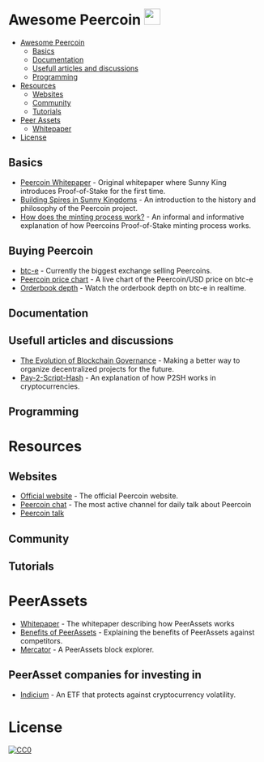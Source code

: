 Awesome Peercoin <img src="https://peercoin.net/assets/img/logos/logo.svg" height="32" width="32">
=============

- [Awesome Peercoin](#awesome-peercoin)
    - [Basics](#basics)
    - [Documentation](#documentation)
    - [Usefull articles and discussions](#usefull-articles-and-discussions)
    - [Programming](#programming)
- [Resources](#resources)
    - [Websites](#websites)
    - [Community](#community)
    - [Tutorials](#tutorials)
- [Peer Assets](#peerassets)
    - [Whitepaper](#whitepaper)
- [License](#license)


## Basics

* [Peercoin Whitepaper](https://peercoin.net/assets/paper/peercoin-paper.pdf) - Original whitepaper where Sunny King introduces Proof-of-Stake for the first time.
* [Building Spires in Sunny Kingdoms](https://medium.com/@Nagalim/building-spires-in-sunny-kingdoms-d126e214dd66) - An introduction to the history and philosophy of the Peercoin project.
* [How does the minting process work?](https://talk.peercoin.net/t/informal-discussion-how-does-the-minting-process-work/2189/56) - An informal and informative explanation of how Peercoins Proof-of-Stake minting process works.

## Buying Peercoin

* [btc-e](https://btc-e.com/) - Currently the biggest exchange selling Peercoins.
* [Peercoin price chart](https://bitcoinwisdom.com/markets/btce/ppcusd) - A live chart of the Peercoin/USD price on btc-e
* [Orderbook depth](https://cryptrader.com/charts/btce/ppc/usd) - Watch the orderbook depth on btc-e in realtime.

## Documentation

## Usefull articles and discussions

* [The Evolution of Blockchain Governance](https://github.com/slentzen/awesome-peercoin) - Making a better way to organize decentralized projects for the future.
* [Pay-2-Script-Hash](https://medium.com/@hrobeers/p2sh-bitcoin-script-puzzle-explained-26c8cb03ff90) - An explanation of how P2SH works in cryptocurrencies.

## Programming

# Resources

## Websites

* [Official website](https://peercoin.net/) - The official Peercoin website.
* [Peercoin chat](https://peercoin.chat) - The most active channel for daily talk about Peercoin
* [Peercoin talk]()

## Community

## Tutorials

# PeerAssets

* [Whitepaper](https://peerassets.github.io/WhitePaper/) - The whitepaper describing how PeerAssets works
* [Benefits of PeerAssets](https://medium.com/@Nagalim/the-benefits-of-peerassets-77bad7693925) - Explaining the benefits of PeerAssets against competitors.
* [Mercator](http://137.74.40.81:4000/) - A PeerAssets block explorer.

## PeerAsset companies for investing in

* [Indicium](https://talk.peercoin.net/t/ann-indicium-series-a/4518) - An ETF that protects against cryptocurrency volatility.

# License

[![CC0](http://i.creativecommons.org/p/zero/1.0/88x31.png)](http://creativecommons.org/publicdomain/zero/1.0/)